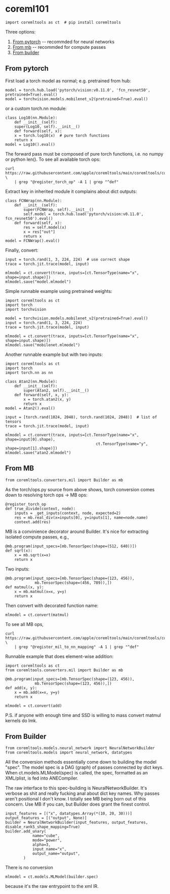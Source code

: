 
# coreml101

	import coremltools as ct  # pip install coremltools


Three options:

1. [From pytorch](#from-pytorch) -- recommded for neural networks
2. [From mb](#from-mb) -- recommded for compute passes
3. [From builder](#from-builder)



## From pytorch

First load a torch model as normal;
e.g. pretrained from hub:

	model = torch.hub.load('pytorch/vision:v0.11.0', 'fcn_resnet50', pretrained=True).eval()
	model = torchvision.models.mobilenet_v2(pretrained=True).eval()


or a custom torch.nn module:

	class Log10(nn.Module):
	    def __init__(self):
		super(Log10, self).__init__()
	    def forward(self, x):
		x = torch.log10(x)  # pure torch functions
		return x
	model = Log10().eval()


The forward pass must be composed of pure torch functions,
i.e. no numpy or python len().
To see all available torch ops:

	curl https://raw.githubusercontent.com/apple/coremltools/main/coremltools/converters/mil/frontend/torch/ops.py  \
		| grep "@register_torch_op" -A 1 | grep "^def"


Extract key in inherited module it complains about dict outputs:

	class FCNWrap(nn.Module):
	    def __init__(self):
	        super(FCNWrap, self).__init__()
	        self.model = torch.hub.load('pytorch/vision:v0.11.0', fcn_resnet50').eval()
	    def forward(self, x):
	        res = self.model(x)
	        x = res["out"]
	        return x
	model = FCNWrap().eval()


Finally, convert:

	input = torch.rand(1, 3, 224, 224)  # use correct shape
	trace = torch.jit.trace(model, input)

	mlmodel = ct.convert(trace, inputs=[ct.TensorType(name="x", shape=input.shape)])
	mlmodel.save("model.mlmodel")


Simple runnable example using pretrained weights:

	import coremltools as ct
	import torch
	import torchvision

	model = torchvision.models.mobilenet_v2(pretrained=True).eval()
	input = torch.rand(1, 3, 224, 224) 
	trace = torch.jit.trace(model, input)

	mlmodel = ct.convert(trace, inputs=[ct.TensorType(name="x", shape=input.shape)])
	mlmodel.save("mobilenet.mlmodel")


Another runnable example but with two inputs:

	import coremltools as ct
	import torch
	import torch.nn as nn

	class Atan2(nn.Module):
	    def __init__(self):
	        super(Atan2, self).__init__()
	    def forward(self, x, y):
	        x = torch.atan2(x, y)
	        return x
	model = Atan2().eval()

	input = [torch.rand(1024, 2048), torch.rand(1024, 2048)]  # list of tensors
	trace = torch.jit.trace(model, input)

	mlmodel = ct.convert(trace, inputs=[ct.TensorType(name="x", shape=input[0].shape),
                                            ct.TensorType(name="y", shape=input[1].shape)])
	mlmodel.save("atan2.mlmodel")



## From MB

	from coremltools.converters.mil import Builder as mb


As the torch/ops.py source from above shows,
torch conversion comes down to resolving torch ops -> MB ops:

	@register_torch_op
	def true_divide(context, node):
	    inputs = _get_inputs(context, node, expected=2)
	    res = mb.real_div(x=inputs[0], y=inputs[1], name=node.name)
	    context.add(res)


MB is a convinience decorator around Builder.
It's nice for extracting isolated compute passes, e.g.,

	@mb.program(input_specs=[mb.TensorSpec(shape=(512, 640))])
	def sqrt(x):
	    x = mb.sqrt(x=x)
	    return x


Two inputs:

	@mb.program(input_specs=[mb.TensorSpec(shape=(123, 456)),
				 mb.TensorSpec(shape=(456, 789)),])
	def matmul(x, y):
	    x = mb.matmul(x=x, y=y)
	    return x


Then convert with decorated function name:

	mlmodel = ct.convert(matmul)


To see all MB ops,

	curl https://raw.githubusercontent.com/apple/coremltools/main/coremltools/converters/mil/backend/nn/op_mapping.py \
		| grep "@register_mil_to_nn_mapping" -A 1 | grep "^def"


Runnable example that does element-wise addition:

	import coremltools as ct
	from coremltools.converters.mil import Builder as mb

	@mb.program(input_specs=[mb.TensorSpec(shape=(123, 456)),
				 mb.TensorSpec(shape=(123, 456)),])
	def add(x, y):
	    x = mb.add(x=x, y=y)
	    return x

	mlmodel = ct.convert(add)


P.S. if anyone with enough time and SSD 
is willing to mass convert matmul kernels do lmk.



## From Builder

	from coremltools.models.neural_network import NeuralNetworkBuilder
	from coremltools.models import neural_network, datatypes


All the conversion methods essentially come down to building the model "spec".
The model spec is a DAG (graph) of passes connected by dict keys.
When ct.models.MLModel(spec) is called, the spec, formatted as an XML/plist,
is fed into ANECompiler.

The raw interface to this spec-building is NeuralNetworkBuilder.
It's verbose as shit and really fucking anal about dict key names.
Why passes aren't positional I don't know.
I totally see MB being born out of this concern.
Use MB if you can, but Builder does grant the finest control.

	input_features = [("x", datatypes.Array(*(10, 20, 30)))]
	output_features = [("output", None)]
	builder = NeuralNetworkBuilder(input_features, output_features, disable_rank5_shape_mapping=True)
	builder.add_unary(
	            name="cube",
	            mode="power",
	            alpha=3,
	            input_name="x",
	            output_name="output",
	        )

There is no conversion

	mlmodel = ct.models.MLModel(builder.spec)

because it's the raw entrypoint to the xml IR.

